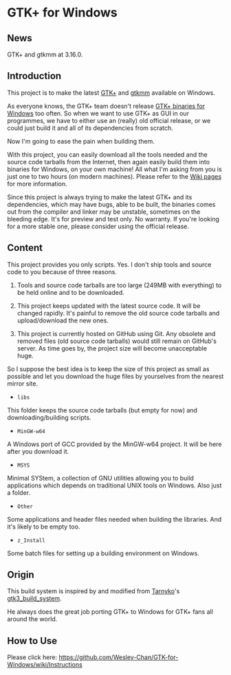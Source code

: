 # GTK+ for Windows

## News
GTK+ and gtkmm at 3.16.0.

## Introduction

This project is to make the latest [GTK+](http://www.gtk.org) and [gtkmm](http://www.gtkmm.org) available on Windows.

As everyone knows, the GTK+ team doesn't release [GTK+ binaries for Windows](http://www.gtk.org/download/win32.php) too often. So when we want to use GTK+ as GUI in our programmes, we have to either use an (really) old official release, or we could just build it and all of its dependencies from scratch.

Now I'm going to ease the pain when building them.

With this project, you can easily download all the tools needed and the source code tarballs from the Internet, then again easily build them into binaries for Windows, on your own machine! All what I'm asking from you is just one to two hours (on modern machines). Please refer to the [Wiki pages](https://github.com/Wesley-Chan/GTK-for-Windows/wiki) for more information.

Since this project is always trying to make the latest GTK+ and its dependencies, which may have bugs, able to be built, the binaries comes out from the compiler and linker may be unstable, sometimes on the bleeding edge. It's for preview and test only. No warranty. If you're looking for a more stable one, please consider using the official release.

## Content

This project provides you only scripts. Yes. I don't ship tools and source code to you because of three reasons.

1. Tools and source code tarballs are too large (249MB with everything) to be held online and to be downloaded.

2. This project keeps updated with the latest source code. It will be changed rapidly. It's painful to remove the old source code tarballs and upload/download the new ones.

3. This project is currently hosted on GitHub using Git. Any obsolete and removed files (old source code tarballs) would still remain on GitHub's server. As time goes by, the project size will become unacceptable huge.

So I suppose the best idea is to keep the size of this project as small as possible and let you download the huge files by yourselves from the nearest mirror site.

* `libs`

This folder keeps the source code tarballs (but empty for now) and downloading/building scripts.

* `MinGW-w64`

A Windows port of GCC provided by the MinGW-w64 project. It will be here after you download it.

* `MSYS`

Minimal SYStem, a collection of GNU utilities allowing you to build applications which depends on traditional UNIX tools on Windows. Also just a folder.

* `Other`

Some applications and header files needed when building the libraries. And it's likely to be empty too.

* `z_Install`

Some batch files for setting up a building environment on Windows.

## Origin

This build system is inspired by and modified from [Tarnyko](http://www.tarnyko.net/)'s [gtk3\_build\_system](http://www.tarnyko.net/repo/gtk3_build_system/).

He always does the great job porting GTK+ to Windows for GTK+ fans all around the world.

## How to Use

Please click here: https://github.com/Wesley-Chan/GTK-for-Windows/wiki/Instructions
